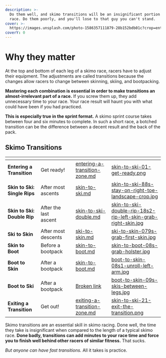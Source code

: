 ```yaml
---
description: >-
  Do them well, and skimo transitions will be an insignificant portion of your
  race. Do them poorly, and you'll lose to that guy you can't stand.
cover: >-
  https://images.unsplash.com/photo-1586357111879-28b152bdb01c?crop=entropy&cs=tinysrgb&fm=jpg&ixid=MnwxOTcwMjR8MHwxfHNlYXJjaHwyfHxiYWNrY291bnRyeSUyMHNraWluZ3xlbnwwfHx8fDE2NzUxMDAxNzU&ixlib=rb-4.0.3&q=80
coverY: 0
---
```


# Why they matter

At the top and bottom of each leg of a skimo race, racers have to adjust their equipment. The adjustments are called transitions because the changes allow racers to change between skinning, skiing, and bootpacking.

**Mastering each combination is essential in order to make transitions an almost-irrelevant part of a race.** If you screw them up, they add unnecessary time to your race. Your race result will haunt you with what could have been if you had practiced.

**This is especially true in the sprint format.** A skimo sprint course takes between four and six minutes to complete. In such a short race, a botched transition can be the difference between a decent result and the back of the pack.

## Skimo Transitions

<table data-view="cards"><thead><tr><th></th><th></th><th></th><th data-hidden data-card-target data-type="content-ref"></th><th data-hidden data-card-cover data-type="files"></th></tr></thead><tbody><tr><td><strong>Entering a Transition</strong></td><td>Get ready!</td><td></td><td><a href="types/entering-a-transition-zone.md">entering-a-transition-zone.md</a></td><td><a href=".gitbook/assets/skin-to-ski-01-get-ready.png">skin-to-ski-01-get-ready.png</a></td></tr><tr><td><strong>Skin to Ski: Single Rips</strong></td><td>After most ascents</td><td></td><td><a href="types/skin-to-ski.md">skin-to-ski.md</a></td><td><a href=".gitbook/assets/skin-to-ski-88s-stay-on-right-toe-landscape-crop.jpg">skin-to-ski-88s-stay-on-right-toe-landscape-crop.jpg</a></td></tr><tr><td><strong>Skin to Ski: Double Rip</strong></td><td>After the last ascent</td><td></td><td><a href="types/skin-to-ski-double.md">skin-to-ski-double.md</a></td><td><a href=".gitbook/assets/skin-to-ski-double-rip-18s2-rip-left-skin-grab-right-skin.jpg">skin-to-ski-double-rip-18s2-rip-left-skin-grab-right-skin.jpg</a></td></tr><tr><td><strong>Ski to Skin</strong></td><td>After most descents</td><td></td><td><a href="types/ski-to-skin.md">ski-to-skin.md</a></td><td><a href=".gitbook/assets/ski-to-skin-079s-grab-first-skin.jpg">ski-to-skin-079s-grab-first-skin.jpg</a></td></tr><tr><td><strong>Skin to Boot</strong></td><td>Before a bootpack</td><td></td><td><a href="types/skin-to-boot.md">skin-to-boot.md</a></td><td><a href=".gitbook/assets/skin-to-boot-08s-grab-holster.jpg">skin-to-boot-08s-grab-holster.jpg</a></td></tr><tr><td><strong>Boot to Skin</strong></td><td>After a bootpack</td><td></td><td><a href="types/skin-to-boot.md">skin-to-boot.md</a></td><td><a href=".gitbook/assets/boot-to-skin-08s1-unroll-left-arm.jpg">boot-to-skin-08s1-unroll-left-arm.jpg</a></td></tr><tr><td><strong>Boot to Ski</strong></td><td>After a bootpack</td><td></td><td><a href="broken-reference">Broken link</a></td><td><a href=".gitbook/assets/boot-to-skin-09s-skis-between-legs.jpg">boot-to-skin-09s-skis-between-legs.jpg</a></td></tr><tr><td><strong>Exiting a Transition</strong></td><td>Get out!</td><td></td><td><a href="types/exiting-a-transition-zone.md">exiting-a-transition-zone.md</a></td><td><a href=".gitbook/assets/skin-to-ski-21-exit-the-transition.png">skin-to-ski-21-exit-the-transition.png</a></td></tr></tbody></table>

Skimo transitions are an essential skill in skimo racing. Done well, the time they take is insignificant when compared to the length of a typical skimo race. **Done badly, transitions can add minutes to your race time and force you to finish well behind other racers of similar fitness.** That sucks.

_But anyone can have fast transitions._ All it takes is practice.
